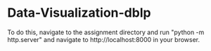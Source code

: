 # Data-Visualization-dblp

To do this, navigate to the assignment directory and run "python -m http.server" and navigate to http://localhost:8000 in your browser.
